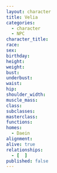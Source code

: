 ```yaml
---
layout: character
title: Velia
categories:
  - character
  - NPC
character_title: 
race: 
sex: 
birthday: 
height: 
weight: 
bust: 
underbust:
waist: 
hip: 
shoulder_width: 
muscle_mass: 
class:
subclasses:
masterclass:
functions:
homes:
  - Daein
alignment: 
alive: true
relationships:
  - [  ]
published: false
---
```


<!--more-->
